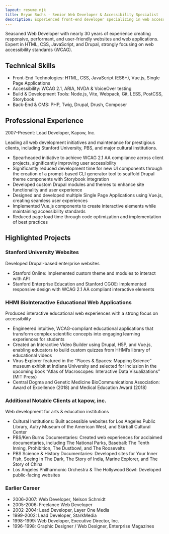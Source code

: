 ```yaml
---
layout: resume.njk
title: Bryan Buchs - Senior Web Developer & Accessibility Specialist
description: Experienced front-end developer specializing in web accessibility and responsive design.
---
```


Seasoned Web Developer with nearly 30 years of experience creating responsive, performant, and user-friendly websites and web applications. Expert in HTML, CSS, JavaScript, and Drupal, strongly focusing on web accessibility standards (WCAG).

## Technical Skills

- Front-End Technologies: HTML, CSS, JavaScript (ES6+), Vue.js, Single Page Applications
- Accessibility: WCAG 2.1, ARIA, NVDA & VoiceOver testing
- Build & Development Tools: Node.js, Vite, Webpack, Git, LESS, PostCSS, Storybook
- Back-End & CMS: PHP, Twig, Drupal, Drush, Composer

## Professional Experience

2007-Present: Lead Developer, Kapow, Inc.

Leading all web development initiatives and maintenance for prestigious clients, including Stanford University, PBS, and major cultural institutions.

- Spearheaded initiative to achieve WCAG 2.1 AA compliance across client projects, significantly improving user accessibility
- Significantly reduced development time for new UI components through the creation of a prompt-based CLI generator tool to scaffold Drupal theme components with Storybook integration
- Developed custom Drupal modules and themes to enhance site functionality and user experience
- Designed and developed multiple Single Page Applications using Vue.js, creating seamless user experiences
- Implemented Vue.js components to create interactive elements while maintaining accessibility standards
- Reduced page load time through code optimization and implementation of best practices

## Highlighted Projects

### Stanford University Websites

Developed Drupal-based enterprise websites

- Stanford Online: Implemented custom theme and modules to interact with API
- Stanford Enterprise Education and Stanford CGOE: Implemented responsive design with WCAG 2.1 AA compliant interactive elements

### HHMI BioInteractive Educational Web Applications

Produced interactive educational web experiences with a strong focus on accessibility

- Engineered intuitive, WCAG-compliant educational applications that transform complex scientific concepts into engaging learning experiences for students
- Created an Interactive Video Builder using Drupal, H5P, and Vue.js, enabling educators to build custom quizzes from HHMI’s library of educational videos
- Virus Explorer featured in the “Places & Spaces: Mapping Science” museum exhibit at Indiana University and selected for inclusion in the upcoming book “Atlas of Macroscopes: Interactive Data Visualizations” (MIT Press)
- Central Dogma and Genetic Medicine BioCommunications Association: Award of Excellence (2018) and Medical Education Award (2018)

### Additional Notable Clients at kapow, inc.

Web development for arts & education institutions

- Cultural Institutions: Built accessible websites for Los Angeles Public Library, Autry Museum of the American West, and Skirball Cultural Center
- PBS/Ken Burns Documentaries: Created web experiences for acclaimed documentaries, including The National Parks, Baseball: The Tenth Inning, Prohibition, The Dustbowl, and The Roosevelts
- PBS Science & History Documentaries: Developed sites for Your Inner Fish, Seeing In The Dark, The Story of India, Marine Explorer, and The Story of China
- Los Angeles Philharmonic Orchestra & The Hollywood Bowl: Developed public-facing websites

### Earlier Career

- 2006-2007: Web Developer, Nelson Schmidt
- 2005-2006: Freelance Web Developer
- 2002-2004: Lead Developer, Layer One Media
- 1999-2002: Lead Developer, StarkMedia
- 1998-1999: Web Developer, Executive Director, Inc.
- 1996-1998: Graphic Designer / Web Designer, Enterprise Magazines
